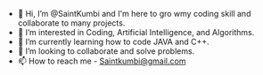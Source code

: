- 👋 Hi, I’m @SaintKumbi and I'm here to gro wmy coding skill and collaborate to many projects.
- 👀 I’m interested in Coding, Artificial Intelligence, and Algorithms.
- 🌱 I’m currently learning how to code JAVA and C++.
- 💞️ I’m looking to collaborate and solve problems. 
- 📫 How to reach me - Saintkumbi@gmail.com 

<!---
SaintOcatvius/SaintOcatvius is a ✨ special ✨ repository because its `README.md` (this file) appears on your GitHub profile.
You can click the Preview link to take a look at your changes.
--->
